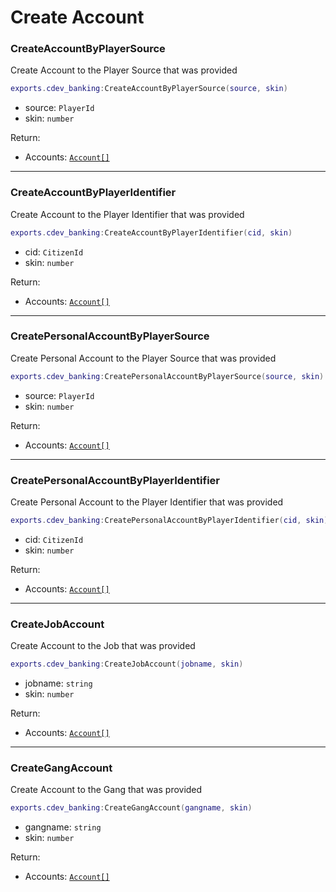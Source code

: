 # Create Account

### CreateAccountByPlayerSource <a href="#getitemcount" id="getitemcount"></a>

Create Account to the Player Source that was provided

```lua
exports.cdev_banking:CreateAccountByPlayerSource(source, skin)
```

* source: `PlayerId`
* skin: `number`

Return:

* Accounts: [`Account[]`](../types-definitions.md#account)

***

### CreateAccountByPlayerIdentifier <a href="#getitemcount" id="getitemcount"></a>

Create Account to the Player Identifier that was provided

```lua
exports.cdev_banking:CreateAccountByPlayerIdentifier(cid, skin)
```

* cid: `CitizenId`
* skin: `number`

Return:

* Accounts: [`Account[]`](../types-definitions.md#account)

***

### CreatePersonalAccountByPlayerSource <a href="#getitemcount" id="getitemcount"></a>

Create Personal Account to the Player Source that was provided

```lua
exports.cdev_banking:CreatePersonalAccountByPlayerSource(source, skin)
```

* source: `PlayerId`
* skin: `number`

Return:

* Accounts: [`Account[]`](../types-definitions.md#account)

***

### CreatePersonalAccountByPlayerIdentifier <a href="#getitemcount" id="getitemcount"></a>

Create Personal Account to the Player Identifier that was provided

```lua
exports.cdev_banking:CreatePersonalAccountByPlayerIdentifier(cid, skin)
```

* cid: `CitizenId`
* skin: `number`

Return:

* Accounts: [`Account[]`](../types-definitions.md#account)

***

### CreateJobAccount <a href="#getitemcount" id="getitemcount"></a>

Create Account to the Job  that was provided

```lua
exports.cdev_banking:CreateJobAccount(jobname, skin)
```

* jobname: `string`
* skin: `number`

Return:

* Accounts: [`Account[]`](../types-definitions.md#account)

***

### CreateGangAccount <a href="#getitemcount" id="getitemcount"></a>

Create Account to the Gang that was provided

```lua
exports.cdev_banking:CreateGangAccount(gangname, skin)
```

* gangname: `string`
* skin: `number`

Return:

* Accounts: [`Account[]`](../types-definitions.md#account)
